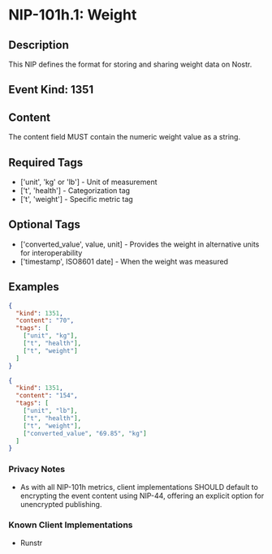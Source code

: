 # NIP-101h.1: Weight

## Description
This NIP defines the format for storing and sharing weight data on Nostr.

## Event Kind: 1351

## Content
The content field MUST contain the numeric weight value as a string.

## Required Tags
- ['unit', 'kg' or 'lb'] - Unit of measurement
- ['t', 'health'] - Categorization tag
- ['t', 'weight'] - Specific metric tag

## Optional Tags
- ['converted_value', value, unit] - Provides the weight in alternative units for interoperability
- ['timestamp', ISO8601 date] - When the weight was measured

## Examples
```json
{
  "kind": 1351,
  "content": "70",
  "tags": [
    ["unit", "kg"],
    ["t", "health"],
    ["t", "weight"]
  ]
}
```

```json
{
  "kind": 1351,
  "content": "154",
  "tags": [
    ["unit", "lb"],
    ["t", "health"],
    ["t", "weight"],
    ["converted_value", "69.85", "kg"]
  ]
}
```

### Privacy Notes
- As with all NIP-101h metrics, client implementations SHOULD default to encrypting the event content using NIP-44, offering an explicit option for unencrypted publishing.

### Known Client Implementations
- Runstr 